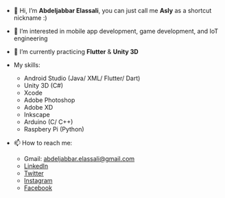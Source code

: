 - 👋 Hi, I’m **Abdeljabbar Elassali**, you can just call me **Asly** as a shortcut nickname :)
- 👀 I’m interested in mobile app development, game development, and IoT engineering
- 🌱 I’m currently practicing **Flutter** & **Unity 3D**
- My skills:
  - Android Studio (Java/ XML/ Flutter/ Dart)
  - Unity 3D (C#)
  - Xcode
  - Adobe Photoshop
  - Adobe XD
  - Inkscape
  - Arduino (C/ C++)
  - Raspbery Pi (Python)
  
- 📫 How to reach me:
  - Gmail: abdeljabbar.elassali@gmail.com
  - <a href="https://linkedin.com/in/sh186752" target="_blank">LinkedIn</a>
  - <a href="https://twitter.com/asly_97" target="_blank">Twitter</a>
  - <a href="https://instagram.com/asly_97" target="_blank">Instagram</a>
  - <a href="https://facebook.com/asly1997" target="_blank">Facebook</a>

<!---
asly-97/asly-97 is a ✨ special ✨ repository because its `README.md` (this file) appears on your GitHub profile.
You can click the Preview link to take a look at your changes.
--->
